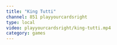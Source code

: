```yaml
---
title: "King Tutti"
channel: 851 playyourcardsright
type: local
video: playyourcardsright/king-tutti.mp4
category: games
---
```

